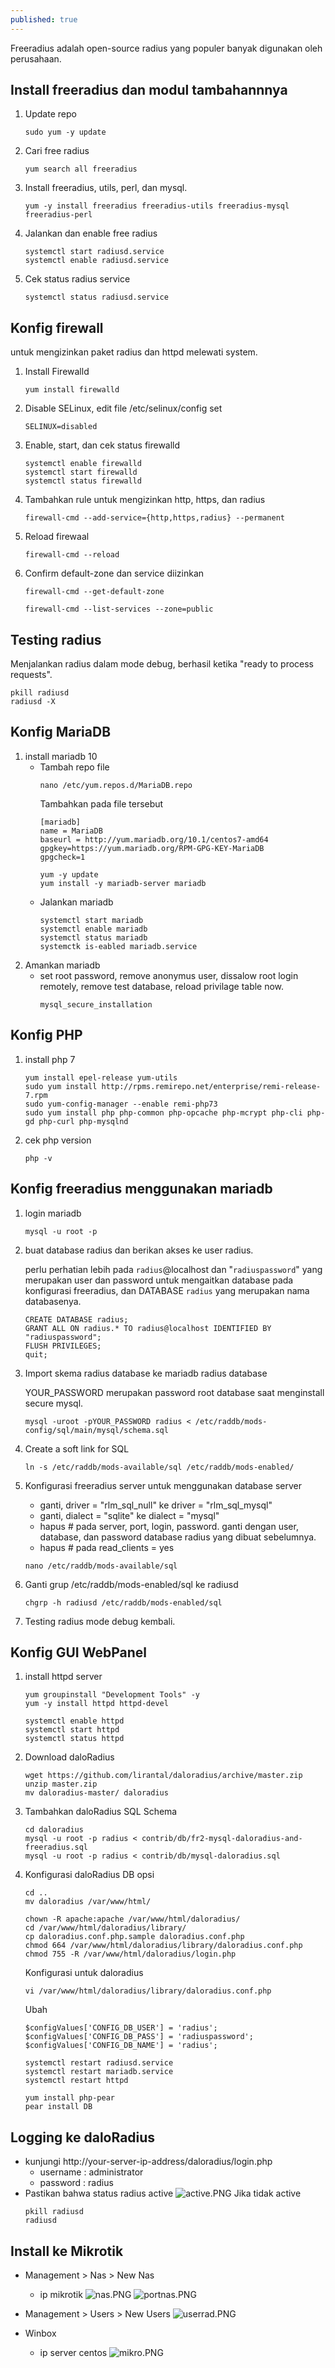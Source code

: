 ```yaml
---
published: true
---
```

Freeradius adalah open-source radius yang populer banyak digunakan oleh perusahaan.

## Install freeradius dan modul tambahannnya
  1. Update repo
     ```
     sudo yum -y update
     ```
  2. Cari free radius
     ```
     yum search all freeradius
     ```
  3. Install freeradius, utils, perl, dan mysql.
     ```
     yum -y install freeradius freeradius-utils freeradius-mysql freeradius-perl
     ```
  4. Jalankan dan enable free radius
     ```
     systemctl start radiusd.service
     systemctl enable radiusd.service
     ```
  5. Cek status radius service
     ```
     systemctl status radiusd.service
     ```
 
## Konfig firewall
untuk mengizinkan paket radius dan httpd melewati system.
  1. Install Firewalld
     ```
     yum install firewalld
     ```
  2. Disable SELinux, edit file /etc/selinux/config set
     ```
     SELINUX=disabled
     ```
  3. Enable, start, dan cek status firewalld
     ```
     systemctl enable firewalld
     systemctl start firewalld
     systemctl status firewalld
     ```
  4. Tambahkan rule untuk mengizinkan http, https, dan radius
     ```
     firewall-cmd --add-service={http,https,radius} --permanent
     ```
  5. Reload firewaal
     ```
     firewall-cmd --reload
     ```
  6. Confirm default-zone dan service diizinkan
     ```
     firewall-cmd --get-default-zone
     
     firewall-cmd --list-services --zone=public
     ```

## Testing radius
Menjalankan radius dalam mode debug, berhasil ketika "ready to process requests".
  ```
  pkill radiusd
  radiusd -X
  ```

## Konfig MariaDB
  1. install mariadb 10
     - Tambah repo file
       ```
       nano /etc/yum.repos.d/MariaDB.repo
       ```
       Tambahkan pada file tersebut
       ```
       [mariadb]
       name = MariaDB
       baseurl = http://yum.mariadb.org/10.1/centos7-amd64
       gpgkey=https://yum.mariadb.org/RPM-GPG-KEY-MariaDB
       gpgcheck=1
       ```
       ```
       yum -y update
       yum install -y mariadb-server mariadb
       ```
     - Jalankan mariadb
       ```
       systemctl start mariadb
       systemctl enable mariadb
       systemctl status mariadb
       systemctk is-eabled mariadb.service
       ```
  2. Amankan mariadb
     - set root password, remove anonymus user, dissalow root login remotely, remove test database, reload privilage table now.
       ```
       mysql_secure_installation
       ```

## Konfig PHP
  1. install php 7
     ```
     yum install epel-release yum-utils
     sudo yum install http://rpms.remirepo.net/enterprise/remi-release-7.rpm
     sudo yum-config-manager --enable remi-php73
     sudo yum install php php-common php-opcache php-mcrypt php-cli php-gd php-curl php-mysqlnd
     ```
  2. cek php version
     ```
     php -v
     ```

## Konfig freeradius menggunakan mariadb
  1. login mariadb
     ```
     mysql -u root -p
     ```
  2. buat database radius dan berikan akses ke user radius.
  
     perlu perhatian lebih pada  `radius`@localhost dan "`radiuspassword`" yang merupakan user dan password untuk mengaitkan database pada konfigurasi freeradius, dan DATABASE `radius` yang merupakan nama databasenya.
     ```
     CREATE DATABASE radius;
     GRANT ALL ON radius.* TO radius@localhost IDENTIFIED BY "radiuspassword";
     FLUSH PRIVILEGES;
     quit;
     ```
  3. Import skema radius database ke mariadb radius database
  
     YOUR_PASSWORD merupakan password root database saat menginstall secure mysql.
     ```
     mysql -uroot -pYOUR_PASSWORD radius < /etc/raddb/mods-config/sql/main/mysql/schema.sql
     ```
  4. Create a soft link  for SQL
     ```
     ln -s /etc/raddb/mods-available/sql /etc/raddb/mods-enabled/
     ```
  5. Konfigurasi freeradius server untuk menggunakan database server
     - ganti, driver = "rlm_sql_null" ke driver = "rlm_sql_mysql"
     - ganti, dialect = "sqlite" ke dialect = "mysql"
     - hapus # pada server, port, login, password. ganti dengan user, database, dan password database radius yang dibuat sebelumnya.
     - hapus # pada read_clients = yes
     ```
     nano /etc/raddb/mods-available/sql
     ```
  6. Ganti grup /etc/raddb/mods-enabled/sql ke radiusd
     ```
     chgrp -h radiusd /etc/raddb/mods-enabled/sql
     ```
  7. Testing radius mode debug kembali.

## Konfig GUI WebPanel
  1. install httpd server
     ```
     yum groupinstall "Development Tools" -y
     yum -y install httpd httpd-devel
     
     systemctl enable httpd
     systemctl start httpd
     systemctl status httpd
     ```
  2. Download daloRadius 
     ```
     wget https://github.com/lirantal/daloradius/archive/master.zip
     unzip master.zip
     mv daloradius-master/ daloradius 
     ```
  3. Tambahkan daloRadius SQL Schema
     ```
     cd daloradius
     mysql -u root -p radius < contrib/db/fr2-mysql-daloradius-and-freeradius.sql 
     mysql -u root -p radius < contrib/db/mysql-daloradius.sql
     ```
  4. Konfigurasi daloRadius DB opsi
     ```
     cd ..
     mv daloradius /var/www/html/

     chown -R apache:apache /var/www/html/daloradius/
     cd /var/www/html/daloradius/library/
     cp daloradius.conf.php.sample daloradius.conf.php
     chmod 664 /var/www/html/daloradius/library/daloradius.conf.php
     chmod 755 -R /var/www/html/daloradius/login.php
     ```
     Konfigurasi untuk daloradius
     ```
     vi /var/www/html/daloradius/library/daloradius.conf.php
     ```
     Ubah
     ```
     $configValues['CONFIG_DB_USER'] = 'radius';
     $configValues['CONFIG_DB_PASS'] = 'radiuspassword';
     $configValues['CONFIG_DB_NAME'] = 'radius';
     ```
     
     ```
     systemctl restart radiusd.service 
     systemctl restart mariadb.service 
     systemctl restart httpd
     ```
     ```
     yum install php-pear
     pear install DB
     ```
     
## Logging ke daloRadius
   - kunjungi http://your-server-ip-address/daloradius/login.php
     - username : administrator
     - password : radius
   - Pastikan bahwa status radius active
     ![active.PNG]({{site.baseurl}}/images/active.PNG)
     Jika tidak active
     ```
     pkill radiusd
     radiusd
     ```

## Install ke Mikrotik
  - Management > Nas > New Nas
    - ip mikrotik
  ![nas.PNG]({{site.baseurl}}/images/nas.PNG)
  ![portnas.PNG]({{site.baseurl}}/images/portnas.PNG)

  - Management > Users > New Users
  ![userrad.PNG]({{site.baseurl}}/images/userrad.PNG)
  
  - Winbox
    - ip server centos
  ![mikro.PNG]({{site.baseurl}}/images/mikro.PNG)
